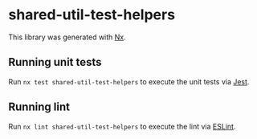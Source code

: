 # shared-util-test-helpers

This library was generated with [Nx](https://nx.dev).

## Running unit tests

Run `nx test shared-util-test-helpers` to execute the unit tests via [Jest](https://jestjs.io).

## Running lint

Run `nx lint shared-util-test-helpers` to execute the lint via [ESLint](https://eslint.org/).
